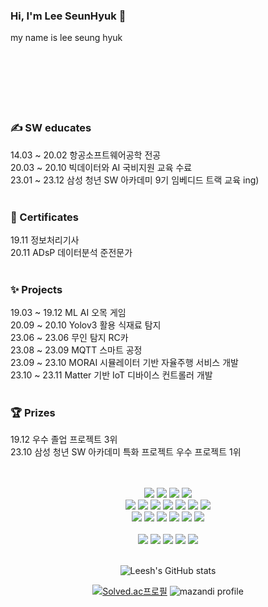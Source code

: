 
<h3> Hi, I'm Lee SeunHyuk 👋</h3>

my
name
is
lee
seung
hyuk
<br><br><br><br><br><br><br>





### ✍ SW educates 
14.03 ~ 20.02 항공소프트웨어공학 전공<br>
20.03 ~ 20.10 빅데이터와 AI 국비지원 교육 수료<br>
23.01 ~ 23.12 삼성 청년 SW 아카데미 9기 임베디드 트랙 교육 ing)<br><br>

### 💮 Certificates 
19.11 정보처리기사<br>
20.11 ADsP 데이터분석 준전문가<br><br>

### ✨ Projects
19.03 ~ 19.12 ML AI 오목 게임<br>
20.09 ~ 20.10 Yolov3 활용 식재료 탐지<br>
23.06 ~ 23.06 무인 탐지 RC카<br>
23.08 ~ 23.09 MQTT 스마트 공정<br>
23.09 ~ 23.10 MORAI 시뮬레이터 기반 자율주행 서비스 개발<br>
23.10 ~ 23.11 Matter 기반 IoT 디바이스 컨트롤러 개발<br><br>

### 🏆 Prizes <br>
19.12 우수 졸업 프로젝트 3위<br>
23.10 삼성 청년 SW 아카데미 특화 프로젝트 우수 프로젝트 1위<br>

<div align="center">
<br>
<br>
<img src="https://img.shields.io/badge/arduino-00878F?style=flat-square&logo=arduino&logoColor=white"/>
<img src="https://img.shields.io/badge/espressif-E7352C?style=flat-square&logo=espressif&logoColor=white"/>
<img src="https://img.shields.io/badge/raspberrypi-A22846?style=flat-square&logo=raspberrypi&logoColor=white"/>
<img src="https://img.shields.io/badge/STM-03234B?style=flat-square&logo=stmicroelectronics&logoColor=white"/>
<br>

<img src="https://img.shields.io/badge/C-A8B9CC?style=flat-square&logo=C&logoColor=white"/>
<img src="https://img.shields.io/badge/C++-00599C?style=flat-square&logo=C%2B%2B&logoColor=white"/>
<img src="https://img.shields.io/badge/Python-3776AB?style=flat-square&logo=Python&logoColor=white"/>
<img src="https://img.shields.io/badge/PyCharm-007054?style=flat-square&logo=PyCharm&logoColor=white"/>
<img src="https://img.shields.io/badge/ubuntu-E95420?style=flat-square&logo=ubuntu&logoColor=white"/>
<img src="https://img.shields.io/badge/mqtt-660066?style=flat-square&logo=mqtt&logoColor=white"/>
<img src="https://img.shields.io/badge/matter-4B5562?style=flat-square&logo=matterdotjs&logoColor=white"/>
<br>

<img src="https://img.shields.io/badge/mysql-4479A1?style=flat-square&logo=mysql&logoColor=white"/>
<img src="https://img.shields.io/badge/opencv-5C3EE8?style=flat-square&logo=opencv&logoColor=white"/>
<img src="https://img.shields.io/badge/tensorflow-FF6F00?style=flat-square&logo=tensorflow&logoColor=white"/>
<img src="https://img.shields.io/badge/yolo-00FFFF?style=flat-square&logo=yolo&logoColor=white"/>
<img src="https://img.shields.io/badge/docker-2496ED?style=flat-square&logo=docker&logoColor=white"/>
<img src="https://img.shields.io/badge/ros-22314E?style=flat-square&logo=ros&logoColor=white"/>
<br>
<br>

<img src="https://img.shields.io/badge/notion-000000?style=flat-square&logo=notion&logoColor=white"/>
<img src="https://img.shields.io/badge/mattermost-000000?style=flat-square&logo=mattermost&logoColor=white"/>
<img src="https://img.shields.io/badge/jira-000000?style=flat-square&logo=jira&logoColor=white"/>
<img src="https://img.shields.io/badge/slack-000000?style=flat-square&logo=slack&logoColor=white"/>
<img src="https://img.shields.io/badge/gitlab-000000?style=flat-square&logo=gitlab&logoColor=white"/>

<br>
<br>

![Leesh's GitHub stats](https://github-readme-stats.vercel.app/api?username=leeseunghyuk0228&show_icons=true&theme=blue_navy)
</div>
<div align="center">
  
[![Solved.ac프로필](http://mazassumnida.wtf/api/pastel/generate_badge?boj=sh2463)](https://solved.ac/sh2463) 
![mazandi profile](http://mazandi.herokuapp.com/api?handle=sh2463&theme=warm)
  
</div>

